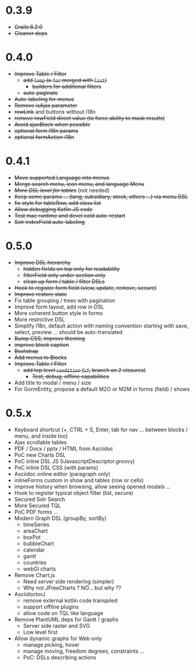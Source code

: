 # 0.3.9

- ~~Grails 6.2.0~~
- ~~Cleaner deps~~

# 0.4.0

- ~~Improve Table / Filter~~
  - ~~add `loop` (a `for` merged with `list`)~~
    - ~~builders for additional filters~~
  - ~~auto-paginate~~
- ~~Auto-labeling for menus~~ 
- ~~Remove isAjax parameter~~
- ~~rowLink~~ and buttons without i18n
- ~~remove rowField direct value (to force ability to mask results)~~
- ~~Avoid ajaxBlock when possible~~
- ~~optional form i18n params~~
- ~~optional formAction i18n~~

# 0.4.1

- ~~Move supported Language into menus~~
- ~~Merge search menu, icon menu, and language Menu~~
- _~~More DSL level for tables~~_ (not needed)
- ~~Keep some params ... (lang, subsidiary, stock, others ...) via menu DSL~~
- ~~fix style for tableRow, add class list~~
- ~~Allow debugging Kotlin JS code~~ 
- ~~Test mac runtime and devel cold auto-restart~~
- ~~Solr indexField auto-labeling~~

# 0.5.0

- ~~Improve DSL hierarchy~~
  - ~~hidden fields on top only for readability~~
  - ~~filterField only under section only~~
  - ~~clean up form / table / filter DSLs~~
- ~~Hook to register form field (view, update, remove, secure)~~
- ~~Improve restore state~~
- Fix table grouping / trees with pagination
- Improve form layout, add row in DSL
- More coherent button style in forms
- More restrictive DSL
- Simplify i18n, default action with naming convention starting with save, select, preview ... should be auto-translated
- ~~Bump CSS, improve theming~~
- ~~improve block caption~~
- ~~Bootstrap~~
- ~~Add menus to Blocks~~
- ~~Improve Table / Filter~~
  - ~~add top level `condition` (`if`, branch on 2 closures)~~
    - ~~Test, debug, offline capabilities~~
- Add title to modal / menu / size
- For GormEntity, propose a default M2O or M2M in forms (field) / shows

# 0.5.x

- Keyboard shortcut (+, CTRL + S, Enter, tab for nav ... between blocks / menu, and inside too)
- Ajax scrollable tables
- PDF / Docx / pptx / HTML from Asciidoc
- PoC new Charts DSL
- PoC inline DSL JS (IJavascriptDescriptor.groovy)
- PoC inline DSL CSS (with params)
- Asciidoc online editor (paragraph only)
- inlineForms custom in show and tables (row or cells)
- improve history when browsing, allow seeing opened modals ...
- Hook to register typical object filter (list, secure)
- Secured Solr Search
- More Secured TQL
- PoC PDF forms ...
- Modern Graph DSL (groupBy, sortBy)
  - timeSeries
  - areaChart
  - boxPot
  - bubbleChart
  - calendar
  - gantt
  - countries
  - webGl charts
- Remove Chart.js
  - Need server side rendering (simpler)
  - Why not JFreeCharts ? NO... but why ??
- AsciidoctorJ
  - remove external kotlin code transpiled
  - support offline plugins
  - allow code on TQL like language
- Remove PlantUML deps for Gantt / graphs
  - Server side raster and SVG
  - Low level first
- Allow dynamic graphs for Web only
  - manage picking, hover
  - manage moving, freedom degrees, constraints ...
  - PoC: DSLs describing actions